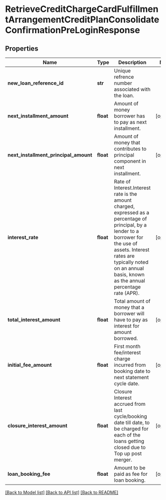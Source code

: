 # RetrieveCreditChargeCardFulfillmentArrangementCreditPlanConsolidateConfirmationPreLoginResponse

## Properties
Name | Type | Description | Notes
------------ | ------------- | ------------- | -------------
**new_loan_reference_id** | **str** | Unique refrence number associated with the loan. | 
**next_installment_amount** | **float** | Amount of money borrower has to pay as next installment. | [optional] 
**next_installment_principal_amount** | **float** | Amount of money that contributes to principal component in next installment. | [optional] 
**interest_rate** | **float** | Rate of Interest.Interest rate is the amount charged, expressed as a percentage of principal, by a lender to a borrower for the use of assets. Interest rates are typically noted on an annual basis, known as the annual percentage rate (APR). | [optional] 
**total_interest_amount** | **float** | Total amount of money that a borrower will have to pay as interest for amount borrowed. | [optional] 
**initial_fee_amount** | **float** | First month fee/interest charge incurred from booking date to next statement cycle date. | [optional] 
**closure_interest_amount** | **float** | Closure Interest accrued from last cycle/booking date till date, to be charged for each of the loans getting closed due to Top up post merger. | [optional] 
**loan_booking_fee** | **float** | Amount to be paid as fee for loan booking. | [optional] 

[[Back to Model list]](../README.md#documentation-for-models) [[Back to API list]](../README.md#documentation-for-api-endpoints) [[Back to README]](../README.md)

